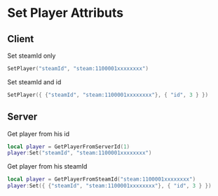 # Set Player Attributs

## Client

Set steamId only
```lua
SetPlayer("steamId", "steam:1100001xxxxxxxx")
```

Set steamId and id
```lua
SetPlayer({ {"steamId", "steam:1100001xxxxxxxx"}, { "id", 3 } })
```

## Server

Get player from his id
```lua
local player = GetPlayerFromServerId(1)
player:Set("steamId", "steam:1100001xxxxxxxx")
```

Get player from his steamId
```lua
local player = GetPlayerFromSteamId("steam:1100001xxxxxxxx")
player:Set({ {"steamId", "steam:1100001xxxxxxxx"}, { "id", 3 } })
```
